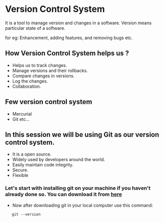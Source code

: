 # Version Control System

It is a tool to manage version and changes in a software.
Version means particular state of a software.

for eg: Enhancement, adding features, and removing bugs etc.

## How Version Control System helps us ?
- Helps us to track changes.
- Manage versions and their rollbacks.
- Compare changes in versions.
- Log the changes.
- Collaboration.

## Few version control system 
- Mercurial
- Git
etc...

## In this session we will be using Git as our version control system.
- It is a open source.
- Widely used by developers around the world.
- Easily maintain code integrity.
- Secure.
- Flexible

### Let's start with installing git on your machine if you haven't already done so. You can download it from [here](https://git-scm.com/downloads) 

- Now after downloading git in your local computer use this command:

 ```
    git --version
 ```

 